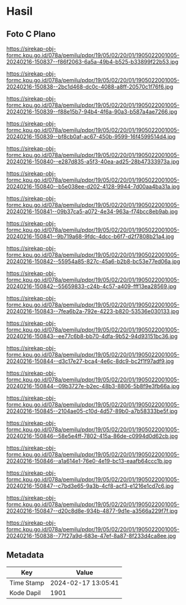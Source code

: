 # Hasil

## Foto C Plano

https://sirekap-obj-formc.kpu.go.id/078a/pemilu/pdpr/19/05/02/20/01/1905022001005-20240216-150837--f86f2063-6a5a-49b4-b525-b33899f22b53.jpg

https://sirekap-obj-formc.kpu.go.id/078a/pemilu/pdpr/19/05/02/20/01/1905022001005-20240216-150838--2bc1d468-dc0c-4088-a8ff-20570c1f76f6.jpg

https://sirekap-obj-formc.kpu.go.id/078a/pemilu/pdpr/19/05/02/20/01/1905022001005-20240216-150839--f88e15b7-94b4-4f6a-90a3-b587a4ae7266.jpg

https://sirekap-obj-formc.kpu.go.id/078a/pemilu/pdpr/19/05/02/20/01/1905022001005-20240216-150839--bf8cb0af-ac67-450b-9599-16f4599514d4.jpg

https://sirekap-obj-formc.kpu.go.id/078a/pemilu/pdpr/19/05/02/20/01/1905022001005-20240216-150840--e287d835-a5f3-40ea-ad25-28b47333973a.jpg

https://sirekap-obj-formc.kpu.go.id/078a/pemilu/pdpr/19/05/02/20/01/1905022001005-20240216-150840--b5e038ee-d202-4128-9944-7d00aa4ba31a.jpg

https://sirekap-obj-formc.kpu.go.id/078a/pemilu/pdpr/19/05/02/20/01/1905022001005-20240216-150841--09b37ca5-a072-4e34-963a-f74bcc8eb9ab.jpg

https://sirekap-obj-formc.kpu.go.id/078a/pemilu/pdpr/19/05/02/20/01/1905022001005-20240216-150841--9b719a68-9fdc-4dcc-b6f7-d2f7808b21a4.jpg

https://sirekap-obj-formc.kpu.go.id/078a/pemilu/pdpr/19/05/02/20/01/1905022001005-20240216-150842--55954a85-827c-45a6-b2b8-bc53e77ed06a.jpg

https://sirekap-obj-formc.kpu.go.id/078a/pemilu/pdpr/19/05/02/20/01/1905022001005-20240216-150842--55659833-c24b-4c57-a409-fff13ea28569.jpg

https://sirekap-obj-formc.kpu.go.id/078a/pemilu/pdpr/19/05/02/20/01/1905022001005-20240216-150843--7fea6b2a-792e-4223-b820-53536e030133.jpg

https://sirekap-obj-formc.kpu.go.id/078a/pemilu/pdpr/19/05/02/20/01/1905022001005-20240216-150843--ee77c6b8-bb70-4dfa-9b52-94d93151bc36.jpg

https://sirekap-obj-formc.kpu.go.id/078a/pemilu/pdpr/19/05/02/20/01/1905022001005-20240216-150844--d3c17e27-bca4-4e6c-8dc9-bc2f1f97adf9.jpg

https://sirekap-obj-formc.kpu.go.id/078a/pemilu/pdpr/19/05/02/20/01/1905022001005-20240216-150844--09b3727e-b2ec-48b3-8806-5b8f9e3fb66a.jpg

https://sirekap-obj-formc.kpu.go.id/078a/pemilu/pdpr/19/05/02/20/01/1905022001005-20240216-150845--2104ae05-c10d-4d57-89b0-a7b58333be5f.jpg

https://sirekap-obj-formc.kpu.go.id/078a/pemilu/pdpr/19/05/02/20/01/1905022001005-20240216-150846--58e5e4ff-7802-415a-86de-c0994d0d62cb.jpg

https://sirekap-obj-formc.kpu.go.id/078a/pemilu/pdpr/19/05/02/20/01/1905022001005-20240216-150846--a1a614e1-76e0-4e19-bc13-eaafb64ccc1b.jpg

https://sirekap-obj-formc.kpu.go.id/078a/pemilu/pdpr/19/05/02/20/01/1905022001005-20240216-150847--c7bd3e65-9a3b-4cf8-acf3-e1216e1cd7c6.jpg

https://sirekap-obj-formc.kpu.go.id/078a/pemilu/pdpr/19/05/02/20/01/1905022001005-20240216-150847--d20c8d8e-934b-4877-9d1e-a3566a229f7f.jpg

https://sirekap-obj-formc.kpu.go.id/078a/pemilu/pdpr/19/05/02/20/01/1905022001005-20240216-150838--77f27a9d-683e-47ef-8a87-8f233d4ca8ee.jpg


## Metadata

| Key        | Value               |
| ---------- | ------------------- |
| Time Stamp | 2024-02-17 13:05:41 |
| Kode Dapil | 1901                |



